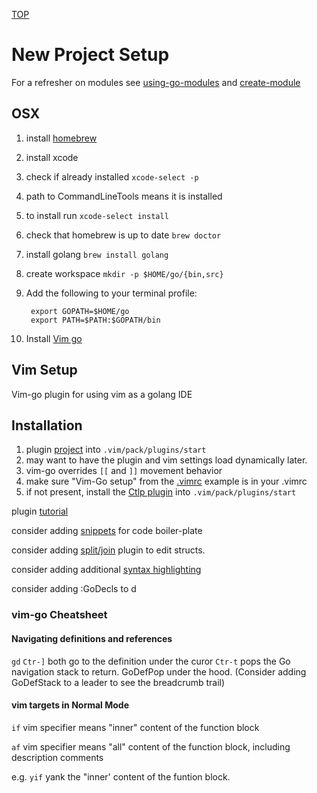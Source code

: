 [TOP](../../README.md)

# New Project Setup
For a refresher on modules see [using-go-modules](https://go.dev/blog/using-go-modules) and [create-module](https://go.dev/doc/tutorial/create-module)

## OSX
1. install [homebrew](https://brew.sh/)
1. install xcode
  1. check if already installed ```xcode-select -p```
  2. path to CommandLineTools means it is installed
  3. to install run ```xcode-select install```
1. check that homebrew is up to date ```brew doctor```
4. install golang ```brew install golang```
5. create workspace ```mkdir -p $HOME/go/{bin,src}```
6. Add the following to your terminal profile:

        export GOPATH=$HOME/go 
        export PATH=$PATH:$GOPATH/bin
7. Install [Vim go](#vim-setup)


## Vim Setup
Vim-go plugin for using vim as a golang IDE

## Installation
1. plugin [project](https://github.com/fatih/vim-go#install) into ```.vim/pack/plugins/start```
  1. may want to have the plugin and vim settings load dynamically later. 
  2. vim-go overrides ```[[``` and ```]]``` movement behavior
3. make sure "Vim-Go setup" from the [.vimrc](../../examples/OsConfigs/Nix/.vimrc) example is in your .vimrc
4. if not present, install the [Ctlp plugin](https://github.com/ctrlpvim/ctrlp.vim) into ```.vim/pack/plugins/start``` 

plugin [tutorial](https://github.com/fatih/vim-go/wiki)

consider adding [snippets](https://github.com/fatih/vim-go-tutorial#snippets) for code boiler-plate

consider adding [split/join](https://github.com/fatih/vim-go-tutorial#struct-split-and-join) plugin to edit structs.

consider adding additional [syntax highlighting](https://github.com/fatih/vim-go-tutorial#beautify-it)

consider adding :GoDecls to <leader>d

### vim-go Cheatsheet
#### Navigating definitions and references
```gd``` ```Ctr-]``` both go to the definition under the curor
```Ctr-t``` pops the Go navigation stack to return. GoDefPop under the hood. (Consider adding GoDefStack to a leader to see the breadcrumb trail)

#### vim targets in Normal Mode 
```if``` vim specifier means "inner" content of the function block

```af``` vim specifier means "all" content of the function block, including description comments

e.g. ```yif``` yank the "inner' content of the funtion block.
